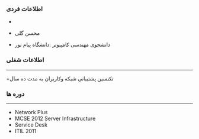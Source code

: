 ### اطلاعات فردی 
-
+ محسن گلی
* دانشجوی مهندسی کامپیوتر :دانشگاه پیام نور

### اطلاعات شغلی
----
+تکنسین پشتیبانی شبکه وکاربران به مدت ده سال 

### دوره ها
-----
+    Network Plus
+    MCSE 2012 Server Infrastructure 
+    Service Desk 
+    ITIL 2011



